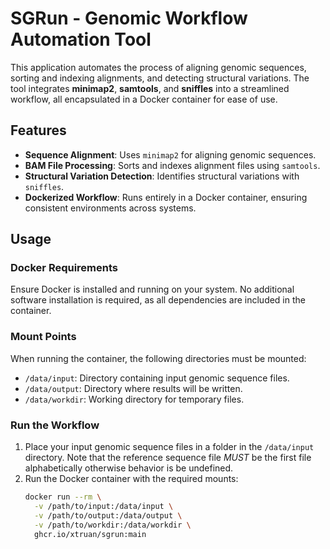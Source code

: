 # SGRun - Genomic Workflow Automation Tool

This application automates the process of aligning genomic sequences, sorting and indexing alignments, and detecting structural variations. The tool integrates **minimap2**, **samtools**, and **sniffles** into a streamlined workflow, all encapsulated in a Docker container for ease of use.

## Features

- **Sequence Alignment**: Uses `minimap2` for aligning genomic sequences.
- **BAM File Processing**: Sorts and indexes alignment files using `samtools`.
- **Structural Variation Detection**: Identifies structural variations with `sniffles`.
- **Dockerized Workflow**: Runs entirely in a Docker container, ensuring consistent environments across systems.

## Usage

### Docker Requirements

Ensure Docker is installed and running on your system. No additional software installation is required, as all dependencies are included in the container.

### Mount Points

When running the container, the following directories must be mounted:

- `/data/input`: Directory containing input genomic sequence files.
- `/data/output`: Directory where results will be written.
- `/data/workdir`: Working directory for temporary files.

### Run the Workflow

1. Place your input genomic sequence files in a folder in the `/data/input` directory. Note that the reference sequence file *MUST* be the first file alphabetically otherwise behavior is be undefined.
2. Run the Docker container with the required mounts:
   ```bash
   docker run --rm \
     -v /path/to/input:/data/input \
     -v /path/to/output:/data/output \
     -v /path/to/workdir:/data/workdir \
     ghcr.io/xtruan/sgrun:main
